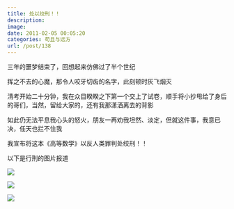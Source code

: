 ```yaml
---
title: 处以绞刑！！
description: 
image: 
date: 2011-02-05 00:05:20
categories: 苟且与远方
url: /post/138
---
```


三年的噩梦结束了，回想起来仿佛过了半个世纪

挥之不去的心魔，那令人咬牙切齿的名字，此刻顿时灰飞烟灭

清考开始二十分钟，我在众目睽睽之下第一个交上了试卷，顺手将小抄甩给了身后的哥们，当然，留给大家的，还有我那潇洒离去的背影

如此仍无法平息我心头的怒火，朋友一再劝我坦然、淡定，但就这件事，我意已决，任天也拦不住我

我宣布将这本《高等数学》以反人类罪判处绞刑！！

以下是行刑的图片报道

![](https://storageapi.fleek.co/0a3a8890-e65e-47ce-93d7-0442b9209d38-bucket/blog/posts/2011-02/02-05/1.jpg)

![](https://storageapi.fleek.co/0a3a8890-e65e-47ce-93d7-0442b9209d38-bucket/blog/posts/2011-02/02-05/2.jpg)

![](https://storageapi.fleek.co/0a3a8890-e65e-47ce-93d7-0442b9209d38-bucket/blog/posts/2011-02/02-05/3.jpg)